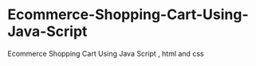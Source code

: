 # Ecommerce-Shopping-Cart-Using-Java-Script
Ecommerce Shopping Cart Using Java Script , html and css

